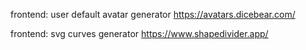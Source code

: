 frontend: user default avatar generator
https://avatars.dicebear.com/

frontend: svg curves generator
https://www.shapedivider.app/
